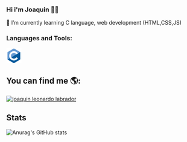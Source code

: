 ### Hi i'm Joaquin 👋🏼 
🌱 I’m currently learning C language, web development (HTML,CSS,JS)
<h3 align="left">Languages and Tools:</h3>
<p align="left"> <a href="https://www.cprogramming.com/" target="_blank"> <img src="https://raw.githubusercontent.com/devicons/devicon/master/icons/c/c-original.svg" alt="c" width="40" height="40"/> </a> </p>


## You can find me 🌎:
<p align="left">
<a href="https://www.linkedin.com/in/joaquin-leonardo-labrador-658346198/" target="blank"><img align="center" src="https://raw.githubusercontent.com/rahuldkjain/github-profile-readme-generator/master/src/images/icons/Social/linked-in-alt.svg" alt="joaquin leonardo labrador" height="30" width="40" /></a>
</p>

## Stats
![Anurag's GitHub stats](https://github-readme-stats.vercel.app/api?username=labrixx&show_icons=true&theme=dracula)

